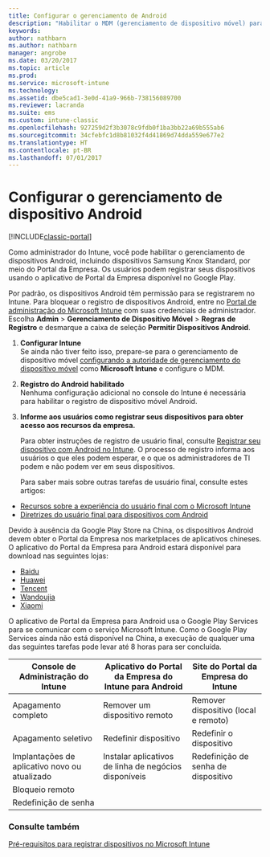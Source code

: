 ```yaml
---
title: Configurar o gerenciamento de Android
description: "Habilitar o MDM (gerenciamento de dispositivo móvel) para dispositivos Android e KNOX Standard com o Microsoft Intune."
keywords: 
author: nathbarn
ms.author: nathbarn
manager: angrobe
ms.date: 03/20/2017
ms.topic: article
ms.prod: 
ms.service: microsoft-intune
ms.technology: 
ms.assetid: dbe5cad1-3e0d-41a9-966b-738156089700
ms.reviewer: lacranda
ms.suite: ems
ms.custom: intune-classic
ms.openlocfilehash: 927259d2f3b3078c9fdb0f1ba3bb22a69b555ab6
ms.sourcegitcommit: 34cfebfc1d8b81032f4d41869d74dda559e677e2
ms.translationtype: HT
ms.contentlocale: pt-BR
ms.lasthandoff: 07/01/2017
---
```

# <a name="set-up-android-device-management"></a>Configurar o gerenciamento de dispositivo Android

[!INCLUDE[classic-portal](../includes/classic-portal.md)]

Como administrador do Intune, você pode habilitar o gerenciamento de dispositivos Android, incluindo dispositivos Samsung Knox Standard, por meio do Portal da Empresa. Os usuários podem registrar seus dispositivos usando o aplicativo de Portal da Empresa disponível no Google Play.

Por padrão, os dispositivos Android têm permissão para se registrarem no Intune. Para bloquear o registro de dispositivos Android, entre no [Portal de administração do Microsoft Intune](https://manage.microsoft.com) com suas credenciais de administrador. Escolha **Admin** > **Gerenciamento de Dispositivo Móvel** > **Regras de Registro** e desmarque a caixa de seleção **Permitir Dispositivos Android**.

1.  **Configurar Intune**<br>
    Se ainda não tiver feito isso, prepare-se para o gerenciamento de dispositivo móvel [configurando a autoridade de gerenciamento do dispositivo móvel](prerequisites-for-enrollment.md#step-2-set-mdm-authority) como **Microsoft Intune** e configure o MDM.

2.  **Registro do Android habilitado**<br>
    Nenhuma configuração adicional no console do Intune é necessária para habilitar o registro de dispositivo móvel Android.

3.  **Informe aos usuários como registrar seus dispositivos para obter acesso aos recursos da empresa.**

    Para obter instruções de registro de usuário final, consulte [Registrar seu dispositivo com Android no Intune](https://docs.microsoft.com/intune-user-help/enroll-your-device-in-intune-android). O processo de registro informa aos usuários o que eles podem esperar, e o que os administradores de TI podem e não podem ver em seus dispositivos.

    Para saber mais sobre outras tarefas de usuário final, consulte estes artigos:
  - [Recursos sobre a experiência do usuário final com o Microsoft Intune](/intune/end-user-educate)
  - [Diretrizes do usuário final para dispositivos com Android](https://docs.microsoft.com/intune-user-help/using-your-android-device-with-intune)

Devido à ausência da Google Play Store na China, os dispositivos Android devem obter o Portal da Empresa nos marketplaces de aplicativos chineses. O aplicativo do Portal da Empresa para Android estará disponível para download nas seguintes lojas:
* [Baidu](https://go.microsoft.com/fwlink/?linkid=836946)
* [Huawei](https://go.microsoft.com/fwlink/?linkid=836948)
* [Tencent](https://go.microsoft.com/fwlink/?linkid=836949)
* [Wandoujia](https://go.microsoft.com/fwlink/?linkid=836950)
* [Xiaomi](https://go.microsoft.com/fwlink/?linkid=836947)

O aplicativo de Portal da Empresa para Android usa o Google Play Services para se comunicar com o serviço Microsoft Intune. Como o Google Play Services ainda não está disponível na China, a execução de qualquer uma das seguintes tarefas pode levar até 8 horas para ser concluída. 

|Console de Administração do Intune| Aplicativo do Portal da Empresa do Intune para Android |Site do Portal da Empresa do Intune|   
|---|---|---|
|Apagamento completo| Remover um dispositivo remoto| Remover dispositivo (local e remoto)|
|Apagamento seletivo| Redefinir dispositivo| Redefinir o dispositivo|
|Implantações de aplicativo novo ou atualizado| Instalar aplicativos de linha de negócios disponíveis| Redefinição de senha de dispositivo|
|Bloqueio remoto|||
|Redefinição de senha|||

### <a name="see-also"></a>Consulte também
[Pré-requisitos para registrar dispositivos no Microsoft Intune](prerequisites-for-enrollment.md)
